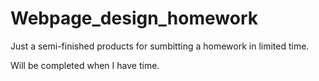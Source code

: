# Webpage_design_homework

Just a semi-finished products for sumbitting a homework in limited time.

Will be completed when I have time.
